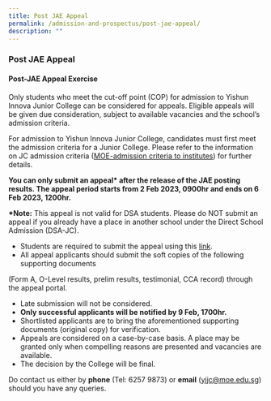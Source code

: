 ```yaml
---
title: Post JAE Appeal
permalink: /admission-and-prospectus/post-jae-appeal/
description: ""
---
```

### **Post JAE Appeal**
#### **Post-JAE Appeal Exercise**
Only students who meet the cut-off point (COP) for admission to Yishun Innova Junior College can be considered for appeals. Eligible appeals will be given due consideration, subject to available vacancies and the school’s admission criteria.

For admission to Yishun Innova Junior College, candidates must first meet the admission criteria for a Junior College. Please refer to the information on JC admission criteria ([MOE-admission criteria to institutes](https://www.moe.gov.sg/post-secondary/admissions/jae/admission-criteria)) for further details.

**You can only submit an appeal\* after the release of the JAE posting results. The appeal period starts from 2 Feb 2023, 0900hr and ends on 6 Feb 2023, 1200hr.**

**\*Note:** This appeal is not valid for DSA students. Please do NOT submit an appeal if you already have a place in another school under the Direct School Admission (DSA-JC).

  

*   Students are required to submit the appeal using this [link](https://jae.yijc.edu.sg/).
*   All appeal applicants should submit the soft copies of the following supporting documents

(Form A, O-Level results, prelim results, testimonial, CCA record) through the appeal portal.

*   Late submission will not be considered.
*   **Only successful applicants will be notified by 9 Feb, 1700hr.**
*   Shortlisted applicants are to bring the aforementioned supporting documents (original copy) for verification.
*   Appeals are considered on a case-by-case basis. A place may be granted only when compelling reasons are presented and vacancies are available.
*   The decision by the College will be final.

Do contact us either by **phone** (Tel: 6257 9873) or **email** ([yijc@moe.edu.sg](mailto:yijc@moe.edu.sg)) should you have any queries.